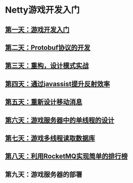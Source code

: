 # Netty游戏开发入门

## [第一天：游戏开发入门](https://github.com/sanzhixiong19860117/studyNetty/tree/master/day01)

## [第二天：Protobuf协议的开发](https://github.com/sanzhixiong19860117/studyNetty/tree/master/day02)

## [第三天：重构，设计模式实战](https://github.com/sanzhixiong19860117/studyNetty/tree/master/day03)

## [第四天：通过javassist提升反射效率](https://github.com/sanzhixiong19860117/studyNetty/tree/master/day04)

## [第五天：重新设计移动消息](https://github.com/sanzhixiong19860117/studyNetty/tree/master/day05)

## [第六天：游戏服务器中的单线程的设计](https://github.com/sanzhixiong19860117/studyNetty/tree/master/day06)

## [第七天：游戏多线程读取数据库](https://github.com/sanzhixiong19860117/studyNetty/tree/master/day07)

## [第八天：利用RocketMQ实现简单的排行榜](https://github.com/sanzhixiong19860117/studyNetty/tree/master/day08)

## 第九天：游戏服务器的部署

